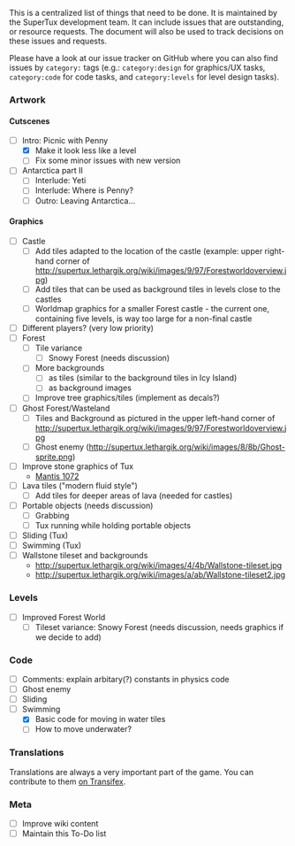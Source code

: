This is a centralized list of things that need to be done. It is maintained by
the SuperTux development team. It can include issues that are outstanding, or
resource requests. The document will also be used to track decisions on these
issues and requests.

Please have a look at our issue tracker on GitHub where you can also find
issues by `category:` tags (e.g.: `category:design` for graphics/UX tasks,
`category:code` for code tasks, and `category:levels` for level design tasks).

### Artwork

#### Cutscenes

- [ ] Intro: Picnic with Penny
  - [x] Make it look less like a level
  - [ ] Fix some minor issues with new version
- [ ] Antarctica part II
  - [ ] Interlude: Yeti
  - [ ] Interlude: Where is Penny?
  - [ ] Outro: Leaving Antarctica…

#### Graphics

- [ ] Castle
  - [ ] Add tiles adapted to the location of the castle (example: upper
        right-hand corner of
        <http://supertux.lethargik.org/wiki/images/9/97/Forestworldoverview.jpg>)
  - [ ] Add tiles that can be used as background tiles in levels close to the
        castles
  - [ ] Worldmap graphics for a smaller Forest castle - the current one,
        containing five levels, is way too large for a non-final castle
- [ ] Different players? (very low priority)
- [ ] Forest
  - [ ] Tile variance
    - [ ] Snowy Forest (needs discussion)
  - [ ] More backgrounds
    - [ ] as tiles (similar to the background tiles in Icy Island)
    - [ ] as background images
  - [ ] Improve tree graphics/tiles (implement as decals?)
- [ ] Ghost Forest/Wasteland
  - [ ] Tiles and Background as pictured in the upper left-hand corner of
        <http://supertux.lethargik.org/wiki/images/9/97/Forestworldoverview.jpg>
  - [ ] Ghost enemy (<http://supertux.lethargik.org/wiki/images/8/8b/Ghost-sprite.png>)
- [ ] Improve stone graphics of Tux
  - [Mantis 1072](http://supertux.lethargik.org/bugs/view.php?id=1072)
- [ ] Lava tiles ("modern fluid style")
  - [ ] Add tiles for deeper areas of lava (needed for castles)
- [ ] Portable objects (needs discussion)
  - [ ] Grabbing
  - [ ] Tux running while holding portable objects
- [ ] Sliding (Tux)
- [ ] Swimming (Tux)
- [ ] Wallstone tileset and backgrounds
  - <http://supertux.lethargik.org/wiki/images/4/4b/Wallstone-tileset.jpg>
  - <http://supertux.lethargik.org/wiki/images/a/ab/Wallstone-tileset2.jpg>

### Levels

- [ ] Improved Forest World
  - [ ] Tileset variance: Snowy Forest (needs discussion, needs graphics if we
        decide to add)

### Code

- [ ] Comments: explain arbitary(?) constants in physics code
- [ ] Ghost enemy
- [ ] Sliding
- [ ] Swimming
  - [x] Basic code for moving in water tiles
  - [ ] How to move underwater?

### Translations

Translations are always a very important part of the game. You can contribute
to them [on Transifex](https://www.transifex.com/arctic-games/supertux/).

### Meta

- [ ] Improve wiki content
- [ ] Maintain this To-Do list
